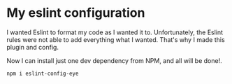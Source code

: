 # My eslint configuration

I wanted Eslint to format my code as I wanted it to.
Unfortunately, the Eslint rules were not able to add everything what I wanted.
That's why I made this plugin and config.

Now I can install just one dev dependency from NPM, and all will be done!.
```
npm i eslint-config-eye
```